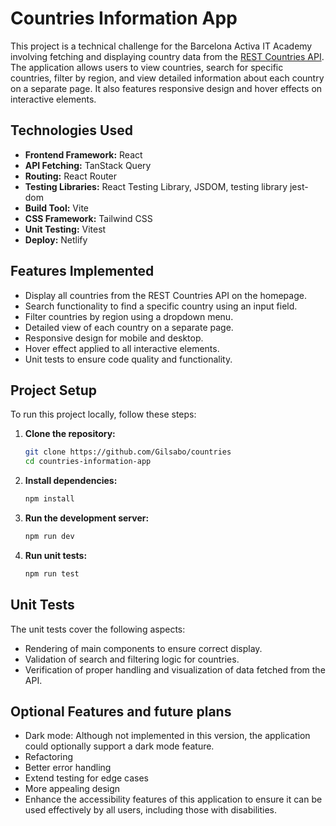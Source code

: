 # Countries Information App

This project is a technical challenge for the Barcelona Activa IT Academy involving fetching and displaying country data from the [REST Countries API](https://restcountries.com/). The application allows users to view countries, search for specific countries, filter by region, and view detailed information about each country on a separate page. It also features responsive design and hover effects on interactive elements.

## Technologies Used

- **Frontend Framework:** React
- **API Fetching:** TanStack Query
- **Routing:** React Router
- **Testing Libraries:** React Testing Library, JSDOM, testing library jest-dom
- **Build Tool:** Vite
- **CSS Framework:** Tailwind CSS
- **Unit Testing:** Vitest
- **Deploy:** Netlify

## Features Implemented

- Display all countries from the REST Countries API on the homepage.
- Search functionality to find a specific country using an input field.
- Filter countries by region using a dropdown menu.
- Detailed view of each country on a separate page.
- Responsive design for mobile and desktop.
- Hover effect applied to all interactive elements.
- Unit tests to ensure code quality and functionality.

## Project Setup

To run this project locally, follow these steps:

1. **Clone the repository:**

   ```bash
   git clone https://github.com/Gilsabo/countries
   cd countries-information-app

2. **Install dependencies:**

   ```bash
   npm install
   
3. **Run the development server:**
   
   ```bash
   npm run dev
   
4. **Run unit tests:**

   ```bash
   npm run test

## Unit Tests

The unit tests cover the following aspects:

- Rendering of main components to ensure correct display.
- Validation of search and filtering logic for countries.
- Verification of proper handling and visualization of data fetched from the API.

## Optional Features and future plans

- Dark mode: Although not implemented in this version, the application could optionally support a dark mode feature.
- Refactoring
- Better error handling
- Extend testing for edge cases
- More appealing design
- Enhance the accessibility features of this application to ensure it can be used effectively by all users, including those with disabilities.
